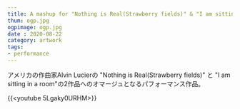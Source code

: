 ```yaml
---
title: A mashup for "Nothing is Real(Strawberry fields)" & "I am sitting in a room" by Alvin Lucier
thum: ogp.jpg
ogpimage: ogp.jpg
date : 2020-08-22
category: artwork
tags:
- performance
---
```


アメリカの作曲家Alvin Lucierの "Nothing is Real(Strawberry fields)" と "I am sitting in a room"の2作品へのオマージュとなるパフォーマンス作品。

{{<youtube 5Lgaky0URHM>}}